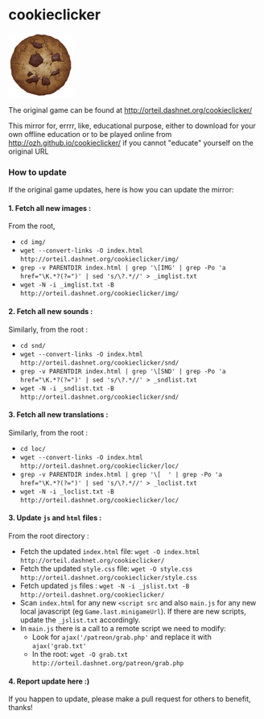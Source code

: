 # cookieclicker

<img src="img/perfectCookie.png" width="128">

The original game can be found at http://orteil.dashnet.org/cookieclicker/

This mirror for, errrr, like, educational purpose, either to download for your own offline education or to be played online from http://ozh.github.io/cookieclicker/ if you cannot "educate" yourself on the original URL

### How to update

If the original game updates, here is how you can update the mirror:

#### 1. Fetch all new images :

From the root,

* `cd img/`
* `wget --convert-links -O index.html http://orteil.dashnet.org/cookieclicker/img/`
* `grep -v PARENTDIR index.html | grep '\[IMG' | grep -Po 'a href="\K.*?(?=")' | sed 's/\?.*//' > _imglist.txt`
* `wget -N -i _imglist.txt -B http://orteil.dashnet.org/cookieclicker/img/`

#### 2. Fetch all new sounds :

Similarly, from the root :

* `cd snd/`
* `wget --convert-links -O index.html http://orteil.dashnet.org/cookieclicker/snd/`
* `grep -v PARENTDIR index.html | grep '\[SND' | grep -Po 'a href="\K.*?(?=")' | sed 's/\?.*//' > _sndlist.txt`
* `wget -N -i _sndlist.txt -B http://orteil.dashnet.org/cookieclicker/snd/`

#### 3. Fetch all new translations :

Similarly, from the root :

* `cd loc/`
* `wget --convert-links -O index.html http://orteil.dashnet.org/cookieclicker/loc/`
* `grep -v PARENTDIR index.html | grep '\[  ' | grep -Po 'a href="\K.*?(?=")' | sed 's/\?.*//' > _loclist.txt`
* `wget -N -i _loclist.txt -B http://orteil.dashnet.org/cookieclicker/loc/`

#### 3. Update `js` and `html` files :

From the root directory :

* Fetch the updated `index.html` file: `wget -O index.html http://orteil.dashnet.org/cookieclicker/` 
* Fetch the updated `style.css` file: `wget -O style.css http://orteil.dashnet.org/cookieclicker/style.css`
* Fetch updated `js` files : `wget -N -i _jslist.txt -B http://orteil.dashnet.org/cookieclicker/`
* Scan `index.html` for any new `<script src` and also `main.js` for any new local javascript (eg `Game.last.minigameUrl`). If there are new scripts, update the `_jslist.txt` accordingly.
* In `main.js` there is a call to a remote script we need to modify:
  * Look for `ajax('/patreon/grab.php'` and replace it with `ajax('grab.txt'`
  * In the root: `wget -O grab.txt http://orteil.dashnet.org/patreon/grab.php`

#### 4. Report update here :)

If you happen to update, please make a pull request for others to benefit, thanks!

